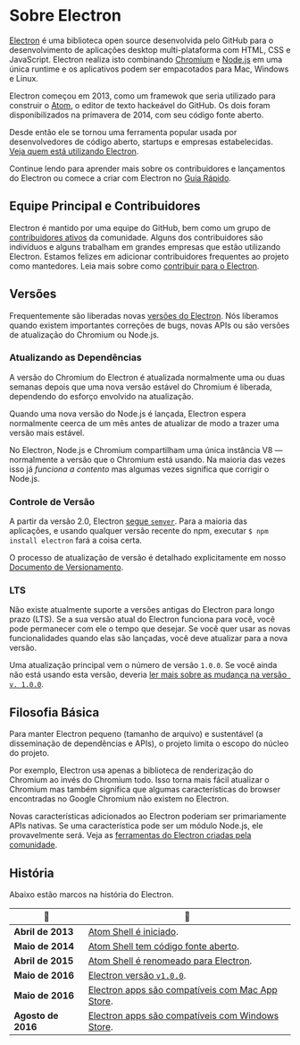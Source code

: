 # Sobre Electron

[Electron](https://electronjs.org) é uma biblioteca open source desenvolvida pelo GitHub para o desenvolvimento de aplicações desktop multi-plataforma com HTML, CSS e JavaScript. Electron realiza isto combinando [Chromium](https://www.chromium.org/Home) e [Node.js](https://nodejs.org) em uma única runtime e os aplicativos podem ser empacotados para Mac, Windows e Linux.

Electron começou em 2013, como um framewok que seria utilizado para construir o [Atom](https://atom.io), o editor de texto hackeável do GitHub. Os dois foram disponibilizados na primavera de 2014, com seu código fonte aberto.

Desde então ele se tornou uma ferramenta popular usada por desenvolvedores de código aberto, startups e empresas estabelecidas. [ Veja quem está utilizando Electron](https://electronjs.org/apps).

Continue lendo para aprender mais sobre os contribuidores e lançamentos do Electron ou comece a criar com Electron no [Guia Rápido](quick-start.md).

## Equipe Principal e Contribuidores

Electron é mantido por uma equipe do GitHub, bem como um grupo de [contribuidores ativos](https://github.com/electron/electron/graphs/contributors) da comunidade. Alguns dos contribuidores são indivíduos e alguns trabalham em grandes empresas que estão utilizando Electron. Estamos felizes em adicionar contribuidores frequentes ao projeto como mantedores. Leia mais sobre como [contribuir para o Electron](https://github.com/electron/electron/blob/master/CONTRIBUTING.md).

## Versões

Frequentemente são liberadas novas [versões do Electron](https://github.com/electron/electron/releases). Nós liberamos quando existem importantes correções de bugs, novas APIs ou são versões de atualização do Chromium ou Node.js.

### Atualizando as Dependências

A versão do Chromium do Electron é atualizada normalmente uma ou duas semanas depois que uma nova versão estável do Chromium é liberada, dependendo do esforço envolvido na atualização.

Quando uma nova versão do Node.js é lançada, Electron espera normalmente ceerca de um mês antes de atualizar de modo a trazer uma versão mais estável.

No Electron, Node.js e Chromium compartilham uma única instância V8 — normalmente a versão que o Chromium está usando. Na maioria das vezes isso já *funciona a contento* mas algumas vezes significa que corrigir o Node.js.

### Controle de Versão

A partir da versão 2.0, Electron [segue `semver`](https://semver.org). Para a maioria das aplicações, e usando qualquer versão recente do npm, executar `$ npm install electron` fará a coisa certa.

O processo de atualização de versão é detalhado explicitamente em nosso [Documento de Versionamento](electron-versioning.md).

### LTS

Não existe atualmente suporte a versões antigas do Electron para longo prazo (LTS). Se a sua versão atual do Electron funciona para você, você pode permanecer com ele o tempo que desejar. Se você quer usar as novas funcionalidades quando elas são lançadas, você deve atualizar para a nova versão.

Uma atualização principal vem o número de versão `1.0.0`. Se você ainda não está usando esta versão, deveria [ler mais sobre as mudança na versão` v. 1.0.0`](https://electronjs.org/blog/electron-1-0).

## Filosofia Básica

Para manter Electron pequeno (tamanho de arquivo) e sustentável (a disseminação de dependências e APIs), o projeto limita o escopo do núcleo do projeto.

Por exemplo, Electron usa apenas a biblioteca de renderização do Chromium ao invés do Chromium todo. Isso torna mais fácil atualizar o Chromium mas também significa que algumas características do browser encontradas no Google Chromium não existem no Electron.

Novas características adicionados ao Electron poderiam ser primariamente APIs nativas. Se uma característica pode ser um módulo Node.js, ele provavelmente será. Veja as [ferramentas do Electron criadas pela comunidade](https://electronjs.org/community).

## História

Abaixo estão marcos na história do Electron.

| :calendar:         | :tada:                                                                                                         |
| ------------------ | -------------------------------------------------------------------------------------------------------------- |
| **Abril de 2013**  | [Atom Shell é iniciado](https://github.com/electron/electron/commit/6ef8875b1e93787fa9759f602e7880f28e8e6b45). |
| **Maio de 2014**   | [Atom Shell tem código fonte aberto](https://blog.atom.io/2014/05/06/atom-is-now-open-source.html).            |
| **Abril de 2015**  | [Atom Shell é renomeado para Electron](https://github.com/electron/electron/pull/1389).                        |
| **Maio de 2016**   | [Electron versão `v1.0.0`](https://electronjs.org/blog/electron-1-0).                                          |
| **Maio de 2016**   | [Electron apps são compatíveis com Mac App Store](mac-app-store-submission-guide.md).                          |
| **Agosto de 2016** | [Electron apps são compatíveis com Windows Store](windows-store-guide.md).                                     |